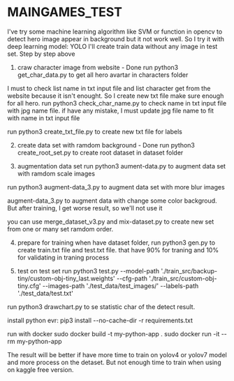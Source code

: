 # MAINGAMES_TEST
I've try some machine learning algorithm like SVM or function in opencv to detect hero image appear in background but it not work well. So I try it with deep learning model: YOLO
I'll create train data without any image in test set. Step by step above
1. craw character image from website - Done
run
python3 get_char_data.py
to get all hero avartar in characters folder

I must to check list name in txt input file and list character get from the website because it isn't enought. So I create new txt file make sure enough for all hero.
run
python3 check_char_name.py
to check name in txt input file with jpg name file. if have any mistake, I must update jpg file name to fit with name in txt input file

run
python3 create_txt_file.py
to create new txt file for labels

2. create data set with ramdom background - Done
run
python3 create_root_set.py
to create root dataset in dataset folder

3. augmentation data set
run
python3 aument-data.py
to augment data set with ramdom scale images

run
python3 augment-data_3.py
to augment data set with more blur images

augment-data_3.py to augment data with change some color backgroud. But after training, I get worse result, so we'll not use it

you can use merge_dataset_v3.py and mix-dataset.py to create new set from one or many set ramdom order.

4. prepare for training
when have dataset folder, run python3 gen.py to create train.txt file and test.txt file. that have 90% for traning and 10% for validating in traning process

5. test on test set
run 
python3 test.py --model-path './train_src/backup-tiny/custom-obj-tiny_last.weights' --cfg-path './train_src/custom-obj-tiny.cfg' --images-path './test_data/test_images/' --labels-path './test_data/test.txt'

run 
python3 drawchart.py
to se statistic char of the detect result.

install python evr:
pip3 install --no-cache-dir -r requirements.txt

run with docker
sudo docker build -t my-python-app .
sudo docker run -it --rm my-python-app

The result will be better if have more time to train on yolov4 or yolov7 model and more process on the detaset.
But not enough time to train when using on kaggle free version. 